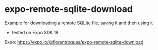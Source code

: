 # expo-remote-sqlite-download

Example for downloading a remote SQLite file, saving it and then using it  
- tested on Expo SDK 18

Expo: https://expo.io/@florentroques/expo-remote-sqlite-download
